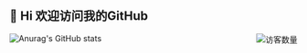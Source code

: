 ## 👋 Hi 欢迎访问我的GitHub

<img align='right' src="https://profile-counter.glitch.me/guollove/count.svg" alt="访客数量"/>

![Anurag's GitHub stats](https://github-readme-stats.vercel.app/api?username=guollove&show_icons=true&hide_border=true&theme=vue-dark)
